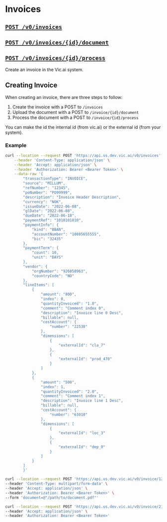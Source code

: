 # Invoices

## [`POST /v0/invoices`](../../vic.api.v0.html#/Invoices/createInvoice)
## [`POST /v0/invoices/{id}/document`](../../vic.api.v0.html#/Invoices/uploadDocumentInvoice)
## [`POST /v0/invoices/{id}/process`](../../vic.api.v0.html#/Invoices/startProcessingInvoice)

Create an invoice in the Vic.ai system.

## Creating Invoice

When creating an invoice, there are three steps to follow:

1. Create the invoice with a POST to `/invoices`
2. Upload the document with a POST to `/invoice/{id}/document`
3. Process the document with a POST to `/invoice/{id}/process`

You can make the id the internal id (from vic.ai) or the external id (from your system).

### Example

```bash
curl --location --request POST 'https://api.us.dev.vic.ai/v0/invoices' \
    --header 'Content-Type: application/json' \
    --header 'Accept: application/json' \
    --header 'Authorization: Bearer <Bearer Token>' \
    --data-raw '{
        "transactionType": "INVOICE",
        "source": "MILLUM",
        "refNumber": "12345",
        "poNumber": "PO99999",
        "description": "Invoice Header Description",
        "currency": "NOK",
        "issueDate": "2022-06-08",
        "glDate": "2022-06-08",
        "dueDate": "2022-06-18",
        "paymentRef": "1010101010",
        "paymentInfo": {
            "kind": "BBAN",
            "accountNumber": "10805655555",
            "bic": "32435"
        },
        "paymentTerm": {
            "count": 10,
            "unit": "DAYS"
        },
        "vendor": {
            "orgNumber": "926858963",
            "countryCode": "NO"
        },
        "lineItems": [
            {
                "amount": "800",
                "index": 0,
                "quantityInvoiced": "1.0",
                "comment": "Comment index 0",
                "description": "Invoice line 0 Desc",
                "billable": null,
                "costAccount": {
                    "number": "22530"
                },
                "dimensions": [
                    {
                        "externalId": "cla_7"
                    },
                    {
                        "externalId": "prod_470"
                    }
                ]
            },
            {
                "amount": "500",
                "index": 1,
                "quantityInvoiced": "2.0",
                "comment": "Comment index 1",
                "description": "Invoice line 1 Desc",
                "billable": null,
                "costAccount": {
                    "number": "63010"
                },
                "dimensions": [
                    {
                        "externalId": "loc_3"
                    },
                    {
                        "externalId": "dep_9"
                    }
                ]
            }
        ]
        }'
```

```bash
curl --location --request POST 'https://api.us.dev.vic.ai/v0/invoice/12345/document?useSystem=INTERNAL' \
--header 'Content-Type: multipart/form-data' \
--header 'Accept: application/json' \
--header 'Authorization: Bearer <Bearer Token>' \
--form 'document=@"/path/to/document.pdf"'
```


```bash
curl --location --request POST 'https://api.us.dev.vic.ai/v0/invoice/21/process?useSystem=INTERNAL' \
--header 'Accept: application/json' \
--header 'Authorization: Bearer <Bearer Token>'
```
